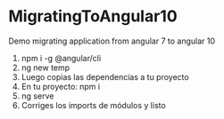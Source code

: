 # MigratingToAngular10
Demo migrating application from angular 7 to angular 10


1. npm i -g @angular/cli
2. ng new temp
3. Luego copias las dependencias a tu proyecto
4. En tu proyecto: npm i
5. ng serve
6. Corriges los imports de módulos y listo

